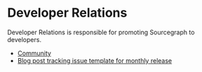 # Developer Relations

Developer Relations is responsible for promoting Sourcegraph to developers.

- [Community](../../../community/index.md)
- [Blog post tracking issue template for monthly release](../../product/release_issue_template.md)
